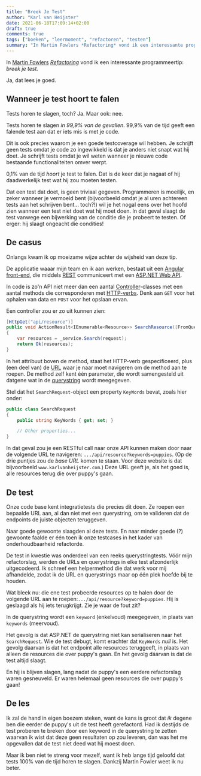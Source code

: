 ```yaml
---
title: "Breek Je Test"
author: "Karl van Heijster"
date: 2021-06-18T17:09:14+02:00
draft: true
comments: true
tags: ["boeken", "leermoment", "refactoren", "testen"]
summary: "In Martin Fowlers *Refactoring* vond ik een interessante programmeertip: *breek je test.* Ja, dat lees je goed."
---
```


In [Martin Fowlers](https://martinfowler.com/) [*Refactoring*](https://martinfowler.com/books/refactoring.html) vond ik een interessante programmeertip: *breek je test.*


Ja, dat lees je goed.


## Wanneer je test hoort te falen


Tests horen te slagen, toch? Ja. Maar ook: nee. 


Tests horen te slagen *in 99,9% van de gevallen*. 99,9% van de tijd geeft een falende test aan dat er iets mis is met je code. 


Dit is ook precies waarom je een goede testcoverage wil hebben. Je schrijft geen tests omdat je code zo ingewikkeld is dat je anders niet snapt wat hij doet. Je schrijft tests omdat je wil weten wanneer je nieuwe code bestaande functionaliteiten omver werpt.


0,1% van de tijd *hoort* je test te falen. Dat is de keer dat je nagaat of hij daadwerkelijk test wat hij zou moeten testen.


Dat een test dat doet, is geen triviaal gegeven. Programmeren is moeilijk, en zeker wanneer je vermoeid bent (bijvoorbeeld omdat je al uren achtereen tests aan het schrijven bent... toch?!) wil je het nogal eens over het hoofd zien wanneer een test niet doet wat hij moet doen. In dat geval slaagt de test vanwege een bijwerking van de conditie die je probeert te testen. Of erger: hij slaagt ongeacht die condities!


## De casus


Onlangs kwam ik op moeizame wijze achter de wijsheid van deze tip.


De applicatie waaar mijn team en ik aan werken, bestaat uit een [Angular](https://angular.io/) [front-end](https://en.wikipedia.org/wiki/Front_end_and_back_end), die middels [REST](https://en.wikipedia.org/wiki/Representational_state_transfer) communiceert met een [ASP.NET Web API](https://dotnet.microsoft.com/apps/aspnet/apis). 


In code is zo'n API niet meer dan een aantal [Controller](https://docs.microsoft.com/en-us/aspnet/core/web-api/?view=aspnetcore-5.0#controllerbase-class)-classes met een aantal methods die corresponderen met [HTTP-verbs](https://developer.mozilla.org/en-US/docs/Web/HTTP/Methods). Denk aan `GET` voor het ophalen van data en `POST` voor het opslaan ervan.


Een controller zou er zo uit kunnen zien:


```c#
[HttpGet("api/resource")]
public void ActionResult<IEnumerable<Resource>> SearchResource([FromQuery] SearchRequest request)
{
    var resources = _service.Search(request);
    return Ok(resources);
}
```


In het attribuut boven de method, staat het HTTP-verb gespecificeerd, plus (een deel van) de [URL](https://en.wikipedia.org/wiki/URL) waar je naar moet navigeren om de method aan te roepen. De method zelf kent één parameter, die wordt samengesteld uit datgene wat in de [querystring](https://en.wikipedia.org/wiki/Query_string) wordt meegegeven.

Stel dat het `SearchRequest`-object een property `KeyWords` bevat, zoals hier onder:

```c#
public class SearchRequest
{
    public string KeyWords { get; set; }

    // Other properties...
}
```

In dat geval zou je een RESTful call naar onze API kunnen maken door naar de volgende URL te navigeren: `.../api/resource?keywords=puppies`. (Op de drie puntjes zou de *base URL* komen te staan. Voor deze website is dat bijvoorbeeld `www.karlvanheijster.com`.) Deze URL geeft je, als het goed is, alle resources terug die over puppy's gaan.


## De test


Onze code base kent integratietests die precies dit doen. Ze roepen een bepaalde URL aan, al dan niet met een querystring, om te valideren dat de endpoints de juiste objecten teruggeven.


Naar goede gewoonte slaagden al deze tests. En naar minder goede (?) gewoonte faalde er één toen ik onze testcases in het kader van onderhoudbaarheid refactorde. 


De test in kwestie was onderdeel van een reeks querystringtests. Vóór mijn refactorslag, werden de URLs en querystrings in elke test afzonderlijk uitgecodeerd. Ik schreef een helpermethod die dat werk voor mij afhandelde, zodat ik de URL en querystrings maar op één plek hoefde bij te houden.


Wat bleek nu: die ene test probeerde resources op te halen door de volgende URL aan te roepen:`.../api/resource?keyword=puppies`. Hij is geslaagd als hij iets terugkrijgt. Zie je waar de fout zit? 


In de querystring wordt een `keyword` (enkelvoud) meegegeven, in plaats van `keywords` (meervoud). 


Het gevolg is dat ASP.NET de querystring niet kan serialiseren naar het `SearchRequest`. Wie de test debugt, komt erachter dat `KeyWords` *null* is. Het gevolg daarvan is dat het endpoint alle resources teruggeeft, in plaats van alleen de resources die over puppy's gaan. En het gevolg dáárvan is dat de test altijd slaagt.


En hij is blijven slagen, lang nadat de puppy's een eerdere refactorslag waren gesneuveld. Er waren helemaal geen resources die over puppy's gaan!


## De les


Ik zal de hand in eigen boezem steken, want de kans is groot dat *ik* degene ben die eerder de puppy's uit de test heeft gerefactord. Had ik destijds de test proberen te breken door een keyword in de querystring te zetten waarvan ik wist dat deze geen resultaten op zou leveren, dan was het me opgevallen dat de test niet deed wat hij moest doen.


Maar ik ben niet te streng voor mezelf, want ik heb lange tijd geloofd dat tests 100% van de tijd horen te slagen. Dankzij Martin Fowler weet ik nu beter.
